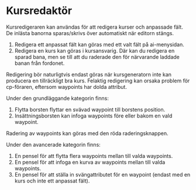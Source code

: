 # Kursredaktör


Kursredigeraren kan användas för att redigera kurser och anpassade fält.
De inlästa banorna sparas/skrivs över automatiskt när editorn stängs.

1) Redigera ett anpassat fält kan göras med ett valt fält på ai-menysidan.
2) Redigera en kurs kan göras i kursansvarig.
    Där kan du redigera en sparad bana, men se till att du raderade den för närvarande laddade banan från fordonet.

Redigering bör naturligtvis endast göras när kursgeneratorn inte kan producera en tillräckligt bra kurs.
Felaktig redigering kan orsaka problem för cp-föraren, eftersom waypoints har dolda attribut.



Under den grundläggande kategorin finns:
1) Flytta borsten flyttar en svävad waypoint till borstens position.
2) Insättningsborsten kan infoga waypoints före eller bakom en vald waypoint.

Radering av waypoints kan göras med den röda raderingsknappen.



Under den avancerade kategorin finns:
1) En pensel för att flytta flera waypoints mellan till valda waypoints.
2) En pensel för att infoga en kurva av waypoints mellan till valda waypoints.
3) En pensel för att ställa in svängattributet för en waypoint (endast med en kurs och inte ett anpassat fält).


